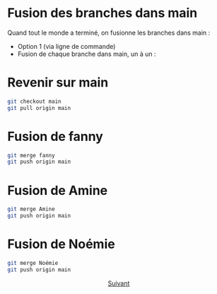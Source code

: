 # Fusion des branches dans main

Quand tout le monde a terminé, on fusionne les branches dans main :
- Option 1 (via ligne de commande)
- Fusion de chaque branche dans main, un à un :

# Revenir sur main
``` bash
git checkout main
git pull origin main
```

# Fusion de fanny
``` bash
git merge fanny
git push origin main
``` 

# Fusion de Amine
``` bash
git merge Amine
git push origin main
```

# Fusion de Noémie
``` bash
git merge Noémie
git push origin main
``` 

<p align="center">
<a href="../readme.md">Suivant</a>
</p>